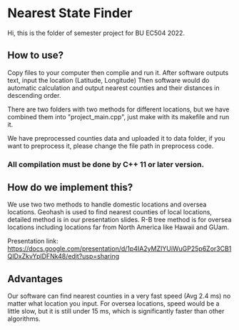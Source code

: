 # Nearest State Finder
Hi, this is the folder of semester project for BU EC504 2022.
## How to use?

Copy files to your computer then complie and run it. After software outputs text, input the location (Latitude, Longitude)
Then software would do automatic calculation and output nearest counties and their distances in descending order. 

There are two folders with two methods for different locations, but we have combined them into "project_main.cpp", just make with its makefile and run it.

We have preprocessed counties data and uploaded it to data folder, if you want to preprocess it, please change the file path in preprocess code.

### All compilation must be done by C++ 11 or later version.

## How do we implement this?

We use two two methods to handle domestic locations and oversea locations. Geohash is used to find nearest counties of local locations, detailed method is in our presentation slides. R-B tree method is for oversea locations including locations far from North America like Hawaii and GUam. 

Presentation link: https://docs.google.com/presentation/d/1p4IA2yMZIYUiWuGP25p6Zor3CB1QIDxZkvYplDFNk48/edit?usp=sharing

## Advantages

Our software can find nearest counties in a very fast speed (Avg 2.4 ms) no matter what location you input. For oversea locations, speed would be a little slow, but it is still under 15 ms, which is significantly faster than other algorithms. 
